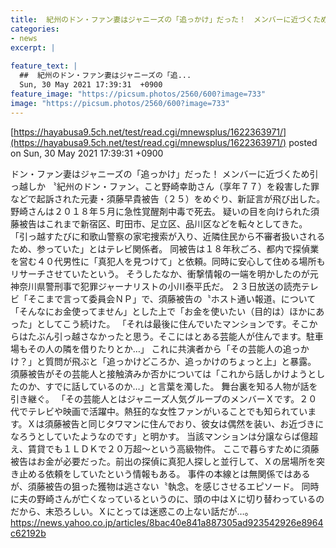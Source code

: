 ```yaml
---
title:  紀州のドン・ファン妻はジャニーズの「追っかけ」だった！　メンバーに近づくため引っ越しか  
categories:
- news
excerpt: |
  
feature_text: |
  ##  紀州のドン・ファン妻はジャニーズの「追...
  Sun, 30 May 2021 17:39:31  +0900
feature_image: "https://picsum.photos/2560/600?image=733"
image: "https://picsum.photos/2560/600?image=733"
---
```


[https://hayabusa9.5ch.net/test/read.cgi/mnewsplus/1622363971/](https://hayabusa9.5ch.net/test/read.cgi/mnewsplus/1622363971/)
posted on Sun, 30 May 2021 17:39:31  +0900

<!--more-->

ドン・ファン妻はジャニーズの「追っかけ」だった！ メンバーに近づくため引っ越しか 〝紀州のドン・ファン〟こと野崎幸助さん（享年７７）を殺害した罪などで起訴された元妻・須藤早貴被告（２５）をめぐり、新証言が飛び出した。 野崎さんは２０１８年５月に急性覚醒剤中毒で死去。 疑いの目を向けられた須藤被告はこれまで新宿区、町田市、足立区、品川区などを転々としてきた。 「引っ越すたびに和歌山警察の家宅捜索が入り、近隣住民から不審者扱いされるため、参っていた」とはテレビ関係者。 同被告は１８年秋ごろ、都内で探偵業を営む４０代男性に「真犯人を見つけて」と依頼。同時に安心して住める場所もリサーチさせていたという。 そうしたなか、衝撃情報の一端を明かしたのが元神奈川県警刑事で犯罪ジャーナリストの小川泰平氏だ。 ２３日放送の読売テレビ「そこまで言って委員会ＮＰ」で、須藤被告の〝ホスト通い報道〟について「そんなにお金使ってません」とした上で「お金を使いたい（目的は）ほかにあった」としてこう続けた。 「それは最後に住んでいたマンションです。そこからはたぶん引っ越さなかったと思う。そこにはとある芸能人が住んでます。駐車場もその人の隣を借りたりとか…」 これに共演者から「その芸能人の追っかけ？」と質問が飛ぶと「追っかけどころか、追っかけのちょっと上」と暴露。 須藤被告がその芸能人と接触済みか否かについては「これから話しかけようとしたのか、すでに話しているのか…」と言葉を濁した。 舞台裏を知る人物が話を引き継ぐ。 「その芸能人とはジャニーズ人気グループのメンバーＸです。２０代でテレビや映画で活躍中。熱狂的な女性ファンがいることでも知られています。Ｘは須藤被告と同じタワマンに住んでおり、彼女は偶然を装い、お近づきになろうとしていたようなのです」と明かす。 当該マンションは分譲ならば億超え、賃貸でも１ＬＤＫで２０万超〜という高級物件。 ここで暮らすために須藤被告はお金が必要だった。前出の探偵に真犯人探しと並行して、Ｘの居場所を突き止める依頼をしていたという情報もある。 事件の本線とは無関係ではあるが、須藤被告の狙った獲物は逃さない〝執念〟を感じさせるエピソード。 同時に夫の野崎さんが亡くなっているというのに、頭の中はＸに切り替わっているのだから、末恐ろしい。Ｘにとっては迷惑この上ない話だが…。 https://news.yahoo.co.jp/articles/8bac40e841a887305ad923542926e8964c62192b
